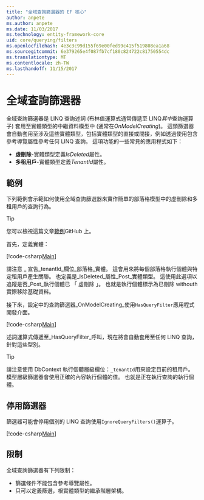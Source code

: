 ```yaml
---
title: "全域查詢篩選器的 EF 核心"
author: anpete
ms.author: anpete
ms.date: 11/03/2017
ms.technology: entity-framework-core
uid: core/querying/filters
ms.openlocfilehash: 4e3c3c99d155f69e00fed99c415f519808ea1a68
ms.sourcegitcommit: 6e379265e4f087fb7cf180c824722c81750554dc
ms.translationtype: MT
ms.contentlocale: zh-TW
ms.lasthandoff: 11/15/2017
---
```

# <a name="global-query-filters"></a>全域查詢篩選器

全域查詢篩選器是 LINQ 查詢述詞 (布林值運算式通常傳遞至 LINQ*其中*查詢運算子) 套用至實體類型的中繼資料模型中 (通常在*OnModelCreating*)。 這類篩選器會自動套用至涉及這些實體類型，包括實體類型的直接或間接，例如透過使用包含參考導覽屬性參考任何 LINQ 查詢。 這項功能的一些常見的應用程式如下：

* **虛刪除**-實體類型定義*IsDeleted*屬性。
* **多租用戶**-實體類型定義*TenantId*屬性。

## <a name="example"></a>範例

下列範例會示範如何使用全域查詢篩選器來實作簡單的部落格模型中的虛刪除和多租用戶的查詢行為。

> [!TIP]
> 您可以檢視這篇文章[範例](https://github.com/aspnet/EntityFrameworkCore/tree/dev/samples/QueryFilters)GitHub 上。

首先，定義實體：

[!code-csharp[Main](../../../efcore-dev/samples/QueryFilters/Program.cs#Entities)]

請注意 _ 宣告_tenantId_欄位_部落格_實體。 這會用來將每個部落格執行個體與特定租用戶產生關聯。 也定義是_IsDeleted_屬性_Post_實體類型。 這使用此選項以追蹤是否_Post_執行個體已 「 虛刪除 」。 也就是執行個體標示為已刪除 withouth 實際移除基礎資料。

接下來，設定中的查詢篩選器_OnModelCreating_使用```HasQueryFilter```應用程式開發介面。

[!code-csharp[Main](../../../efcore-dev/samples/QueryFilters/Program.cs#Configuration)]

述詞運算式傳遞至_HasQueryFilter_呼叫，現在將會自動套用至任何 LINQ 查詢，針對這些型別。

> [!TIP]
> 請注意使用 DbContext 執行個體層級欄位：```_tenantId```用來設定目前的租用戶。 模型層級篩選器會使用正確的內容執行個體的值。 也就是正在執行查詢的執行個體。

## <a name="disabling-filters"></a>停用篩選器

篩選器可能會停用個別的 LINQ 查詢使用```IgnoreQueryFilters()```運算子。

[!code-csharp[Main](../../../efcore-dev/samples/QueryFilters/Program.cs#IgnoreFilters)]

## <a name="limitations"></a>限制

全域查詢篩選器有下列限制：

* 篩選條件不能包含參考導覽屬性。
* 只可以定義篩選，根實體類型的繼承階層架構。
